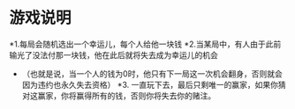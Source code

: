 # 游戏说明

*1.每局会随机选出一个幸运儿，每个人给他一块钱
*2.当某局中，有人由于此前输光了没法付那一块钱，他在此后就将失去成为幸运儿的机会
*  （也就是说，当一个人的钱为0时，他只有下一局这一次机会翻身，否则就会因为违约也永久失去资格）
*3. 一直玩下去，最后只剩唯一的赢家，如果你猜对这赢家，你将赢得所有的钱，否则你将失去你的赌注。
